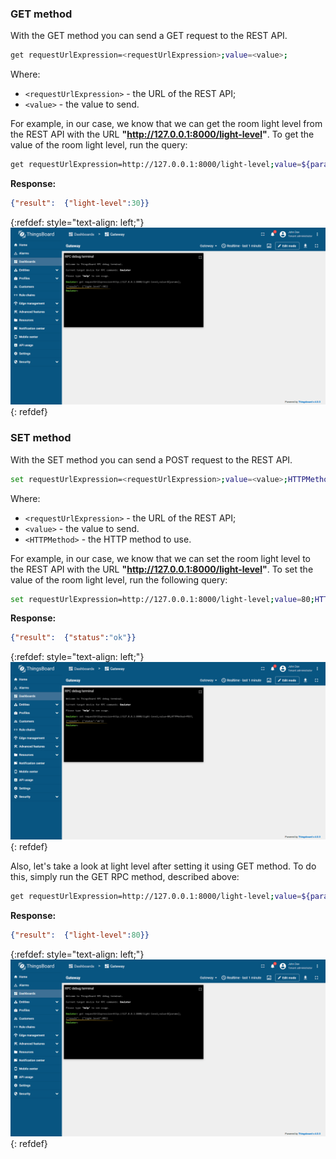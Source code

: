 ### GET method

With the GET method you can send a GET request to the REST API.

```bash
get requestUrlExpression=<requestUrlExpression>;value=<value>;
```

Where:
- `<requestUrlExpression>` - the URL of the REST API;
- `<value>` - the value to send.

For example, in our case, we know that we can get the room light level from the REST API with the URL
**"http://127.0.0.1:8000/light-level"**. To get the value of the room light level, run the query:

```bash
get requestUrlExpression=http://127.0.0.1:8000/light-level;value=${params};
```

**Response:**

```json
{"result":  {"light-level":30}}
```

{:refdef: style="text-align: left;"}
![image](/images/gateway/get-set-connector-rpc/rest-get-set-rpc-1.png)
{: refdef}

### SET method

With the SET method you can send a POST request to the REST API.

```bash
set requestUrlExpression=<requestUrlExpression>;value=<value>;HTTPMethod=<HTTPMethod>;
```

Where:
- `<requestUrlExpression>` - the URL of the REST API;
- `<value>` - the value to send.
- `<HTTPMethod>` - the HTTP method to use.

For example, in our case, we know that we can set the room light level to the REST API with the URL
**"http://127.0.0.1:8000/light-level"**. To set the value of the room light level, run the following query:

```bash
set requestUrlExpression=http://127.0.0.1:8000/light-level;value=80;HTTPMethod=POST;
```

**Response:**

```json
{"result":  {"status":"ok"}}
```

{:refdef: style="text-align: left;"}
![image](/images/gateway/get-set-connector-rpc/rest-get-set-rpc-2.png)
{: refdef}

Also, let's take a look at light level after setting it using GET method. To do this, simply run the GET RPC method, 
described above:

```bash
get requestUrlExpression=http://127.0.0.1:8000/light-level;value=${params};
```

**Response:**

```json
{"result":  {"light-level":80}}
```

{:refdef: style="text-align: left;"}
![image](/images/gateway/get-set-connector-rpc/rest-get-set-rpc-3.png)
{: refdef}

